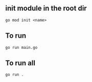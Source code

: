 ## init module in the root dir

```
go mod init <name>
```

## To run

```
go run main.go
```


## To run all

```
go run .
```
